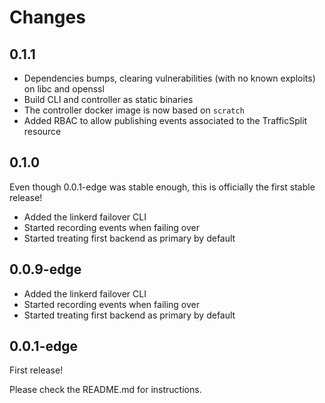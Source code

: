 # Changes

## 0.1.1

- Dependencies bumps, clearing vulnerabilities (with no known exploits) on libc
  and openssl
- Build CLI and controller as static binaries
- The controller docker image is now based on `scratch`
- Added RBAC to allow publishing events associated to the TrafficSplit resource

## 0.1.0

Even though 0.0.1-edge was stable enough, this is officially the first stable
release!

- Added the linkerd failover CLI
- Started recording events when failing over
- Started treating first backend as primary by default

## 0.0.9-edge

- Added the linkerd failover CLI
- Started recording events when failing over
- Started treating first backend as primary by default

## 0.0.1-edge

First release!

Please check the README.md for instructions.
